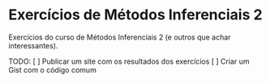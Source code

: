# Exercícios de Métodos Inferenciais 2

Exercícios do curso de Métodos Inferenciais 2 (e outros que achar interessantes).

TODO:
[ ] Publicar um site com os resultados dos exercícios
[ ] Criar um Gist com o código comum
